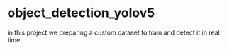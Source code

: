 # object_detection_yolov5
in this project we preparing a custom dataset to train and detect it in real time.

